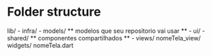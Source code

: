 # Folder structure
lib/
    - infra/
        - models/
            ** modelos que seu repositorio vai usar **
    - ui/
        - shared/
            ** componentes compartilhados **
        - views/
            nomeTela_view/
                widgets/
                nomeTela.dart